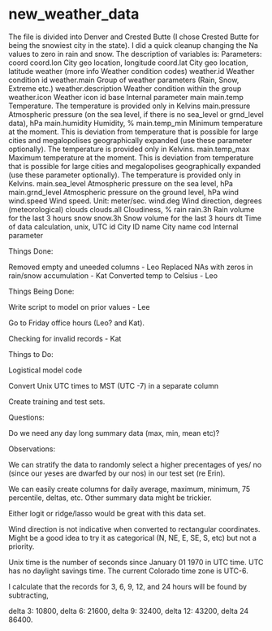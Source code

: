 # new_weather_data

The file is divided into Denver and Crested Butte (I chose Crested Butte for being the snowiest city in the state). I did a quick cleanup changing the Na values to zero in rain and snow. The description of variables is:
Parameters:
coord
coord.lon City geo location, longitude
coord.lat City geo location, latitude
weather (more info Weather condition codes)
weather.id Weather condition id
weather.main Group of weather parameters (Rain, Snow, Extreme etc.)
weather.description Weather condition within the group
weather.icon Weather icon id
base Internal parameter
main
main.temp Temperature. The temperature is provided only in Kelvins
main.pressure Atmospheric pressure (on the sea level, if there is no sea_level or grnd_level data), hPa
main.humidity Humidity, %
main.temp_min Minimum temperature at the moment. This is deviation from temperature that is possible for large cities and megalopolises geographically expanded (use these parameter optionally). The temperature is provided only in Kelvins.
main.temp_max Maximum temperature at the moment. This is deviation from temperature that is possible for large cities and megalopolises geographically expanded (use these parameter optionally). The temperature is provided only in Kelvins.
main.sea_level Atmospheric pressure on the sea level, hPa
main.grnd_level Atmospheric pressure on the ground level, hPa
wind
wind.speed Wind speed. Unit: meter/sec.
wind.deg Wind direction, degrees (meteorological)
clouds
clouds.all Cloudiness, %
rain
rain.3h Rain volume for the last 3 hours
snow
snow.3h Snow volume for the last 3 hours
dt Time of data calculation, unix, UTC
id City ID
name City name
cod Internal parameter


Things Done:

Removed empty and uneeded columns - Leo
Replaced NAs with zeros in rain/snow accumulation - Kat
Converted temp to Celsius - Leo

Things Being Done:

Write script to model on prior values - Lee

Go to Friday office hours (Leo? and Kat).

Checking for invalid records - Kat

Things to Do:

Logistical model code

Convert Unix UTC times to MST (UTC -7) in a separate column

Create training and test sets.

Questions:

Do we need any day long summary data (max, min, mean etc)?

Observations:

We can stratify the data to randomly select a higher precentages of yes/ no (since our yeses are dwarfed by our nos) in our test set (re Erin).

We can easily create columns for daily average, maximum, minimum, 75 percentile, deltas, etc. Other summary data might be trickier.

Either logit or ridge/lasso would be great with this data set.

Wind direction is not indicative when converted to rectangular coordinates. Might be a good idea to try it as categorical (N, NE, E, SE, S, etc) but not a priority. 

Unix time is the number of seconds since January 01 1970 in UTC time. UTC has no daylight savings time. The current Colorado time zone is UTC-6.

I calculate that the records for 3, 6, 9, 12, and 24 hours will be found by subtracting,

delta 3: 10800,  delta 6: 21600, delta 9: 32400, delta 12: 43200, delta 24 86400.
